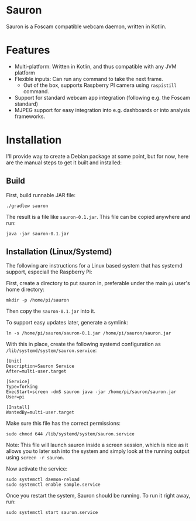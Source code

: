 # Sauron
Sauron is a Foscam compatible webcam daemon, written in Kotlin.

# Features
 - Multi-platform: Written in Kotlin, and thus compatible with any JVM platform
 - Flexible inputs: Can run any command to take the next frame.
   - Out of the box, supports Raspberry PI camera using `raspistill` command.
 - Support for standard webcam app integration (following e.g. the Foscam standard)
 - MJPEG support for easy integration into e.g. dashboards or into analysis frameworks.

# Installation
I'll provide way to create a Debian package at some point, but for now, here are the manual steps to get it built and installed:

## Build
First, build runnable JAR file:
```
./gradlew sauron
```

The result is a file like `sauron-0.1.jar`. This file can be copied anywhere and run:

```
java -jar sauron-0.1.jar
```

## Installation (Linux/Systemd)
The following are instructions for a Linux based system that has systemd support, especiall the Raspberry Pi:

First, create a directory to put sauron in, preferable under the main `pi` user's home directory:

```
mkdir -p /home/pi/sauron
```

Then copy the `sauron-0.1.jar` into it.

To support easy updates later, generate a symlink:
```
ln -s /home/pi/sauron/sauron-0.1.jar /home/pi/sauron/sauron.jar
```

With this in place, create the following systemd configuration as `/lib/systemd/system/sauron.service`:

```
[Unit]
Description=Sauron Service
After=multi-user.target

[Service]
Type=forking
ExecStart=screen -dmS sauron java -jar /home/pi/sauron/sauron.jar
User=pi

[Install]
WantedBy=multi-user.target
```

Make sure this file has the correct permissions:
```
sudo chmod 644 /lib/systemd/system/sauron.service
```

Note: This file will launch sauron inside a screen session, which is nice as it allows you to later ssh into the system and simply look at the running output using `screen -r sauron`.

Now activate the service:
```
sudo systemctl daemon-reload
sudo systemctl enable sample.service
```

Once you restart the system, Sauron should be running. To run it right away, run:
```
sudo systemctl start sauron.service
```
